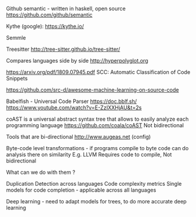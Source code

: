 Github semantic - written in haskell, open source
https://github.com/github/semantic

Kythe (google):
https://kythe.io/

Semmle


Treesitter
http://tree-sitter.github.io/tree-sitter/

Compares languages side by side
http://hyperpolyglot.org


https://arxiv.org/pdf/1809.07945.pdf
SCC: Automatic Classification of Code Snippets


https://github.com/src-d/awesome-machine-learning-on-source-code

Babelfish - Universal Code Parser
https://doc.bblf.sh/
https://www.youtube.com/watch?v=E-ZzIXXHjAU&t=2s

coAST is a universal abstract syntax tree that allows to easily analyze each programming language
https://github.com/coala/coAST
Not bidirectional

Tools that are bi-directional 
http://www.augeas.net (config)

Byte-code level transformations - if programs compile to byte code can do analysis there on similarity
E.g. LLVM
Requires code to compile, Not bidirectional

What can we do with them ?

Duplication Detection across languages
Code complexity metrics
Single models for code completion - applicable across all languages 

Deep learning - need to adapt models for trees, to do more accurate deep learning



